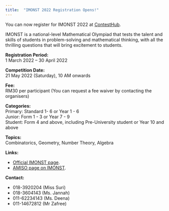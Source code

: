 ```yaml
---
title:  "IMONST 2022 Registration Opens!"
---
```


You can now register for IMONST 2022 at [ContestHub](https://contesthub.my/register).

IMONST is a national-level Mathematical Olympiad that tests the talent and skills of students in problem-solving and mathematical thinking, with all the thrilling questions that will bring excitement to students.


**Registration Period:**  
1 March 2022 – 30 April 2022

**Competition Date:**  
21 May 2022 (Saturday), 10 AM onwards

**Fee:**  
RM30 per participant (You can request a fee waiver by contacting the organisers)


**Categories:**  
Primary: Standard 1- 6 or Year 1 - 6  
Junior: Form 1 - 3 or Year 7 - 9  
Student: Form 4 and above, including Pre-University student or Year 10 and above


**Topics:**  
Combinatorics, Geometry, Number Theory, Algebra


**Links:**
- [Official IMONST page](https://imo-malaysia.org/imonst1/).
- [AMISO page on IMONST](https://amiso.my/imo/).

**Contact:**
- 018-3920204 (Miss Suri)
- 018-3604143 (Ms. Jannah)
- 011-62234143 (Ms. Deena)
- 011-14672812 (Mr Zafree)
